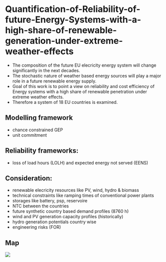 # Quantification-of-Reliability-of-future-Energy-Systems-with-a-high-share-of-renewable-generation-under-extreme-weather-effects

* The composition of the future EU elecricity energy system will change significantly in the next decades.
* The stochastic nature of weather based energy sources will play a major role in a future renewable energy supply. 
* Goal of this work is to point a view on reliability and cost efficiency of Energy systems with a high share of renewable penetration under extreme weather effects.
* Therefore a system of 18 EU countries is examined. 


## Modelling framework
- chance constrained GEP 
- unit commitment  

## Reliability frameworks:
- loss of load hours (LOLH) and expected energy not served (EENS)

## Consideration: 
- renewable elecricity resources like PV, wind, hydro & biomass
- technical constraints like ramping times of conventional power plants
- storages like battery, psp, reservoire
- NTC between the countries
- future synthetic country based demand profiles (8760 h)
- wind and PV generation capacity profiles (historically)
- hydro generation potentials country wise
- engineering risks (FOR)


## Map 
![](https://github.com/bernemax/Quant.-Reliability-Energy-Systems/blob/main/NTC_node_model/Pictures/Europe18.png)



